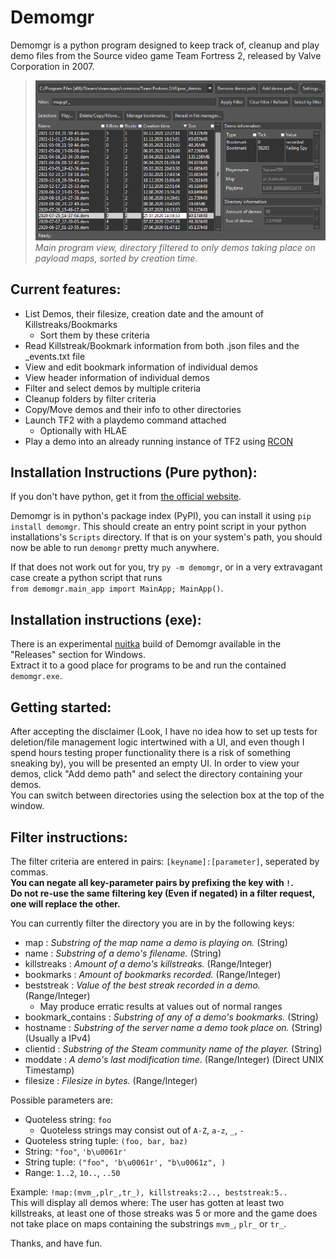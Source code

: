 # Demomgr
Demomgr is a python program designed to keep track of, cleanup and play demo files from the Source video game Team Fortress 2, released by Valve Corporation in 2007.

> ![Main program window](https://github.com/Square789/Demomgr/blob/master/img0.PNG)  
> _Main program view, directory filtered to only demos taking place on payload maps, sorted by creation time._

## Current features:
* List Demos, their filesize, creation date and the amount of Killstreaks/Bookmarks
  * Sort them by these criteria
* Read Killstreak/Bookmark information from both .json files and the \_events.txt file
* View and edit bookmark information of individual demos
* View header information of individual demos
* Filter and select demos by multiple criteria
* Cleanup folders by filter criteria
* Copy/Move demos and their info to other directories
* Launch TF2 with a playdemo command attached
  * Optionally with HLAE
* Play a demo into an already running instance of TF2 using [RCON](https://developer.valvesoftware.com/wiki/Source_RCON_Protocol)

## Installation Instructions (Pure python):
If you don't have python, get it from [the official website](https://www.python.org).

Demomgr is in python's package index (PyPI), you can install it using `pip install demomgr`.
This should create an entry point script in your python installations's `Scripts` directory.
If that is on your system's path, you should now be able to run `demomgr` pretty much anywhere.

If that does not work out for you, try `py -m demomgr`, or in a very extravagant case create a
python script that runs  
`from demomgr.main_app import MainApp; MainApp()`.

## Installation instructions (exe):
There is an experimental [nuitka](https://nuitka.net/) build of Demomgr available in the "Releases" section for Windows.  
Extract it to a good place for programs to be and run the contained `demomgr.exe`.

## Getting started:
After accepting the disclaimer (Look, I have no idea how to set up tests for deletion/file management logic
intertwined with a UI, and even though I spend hours testing proper functionality there is a risk of something sneaking by),
you will be presented an empty UI. In order to view your demos, click "Add demo path" and select the directory containing your demos.  
You can switch between directories using the selection box at the top of the window.  

## Filter instructions:
The filter criteria are entered in pairs: `[keyname]:[parameter]`, seperated by commas.  
**You can negate all key-parameter pairs by prefixing the key with **`!`**.**  
**Do not re-use the same filtering key (Even if negated) in a filter request, one will replace the other.**  

You can currently filter the directory you are in by the following keys:
 * map : _Substring of the map name a demo is playing on._ (String)
 * name : _Substring of a demo's filename._ (String)
 * killstreaks : _Amount of a demo's killstreaks._ (Range/Integer)
 * bookmarks : _Amount of bookmarks recorded._ (Range/Integer)
 * beststreak : _Value of the best streak recorded in a demo._ (Range/Integer)
   * May produce erratic results at values out of normal ranges
 * bookmark_contains : _Substring of any of a demo's bookmarks._ (String)
 * hostname : _Substring of the server name a demo took place on._ (String) (Usually a IPv4)
 * clientid : _Substring of the Steam community name of the player._ (String)
 * moddate : _A demo's last modification time._ (Range/Integer) (Direct UNIX Timestamp)
 * filesize : _Filesize in bytes._ (Range/Integer)

Possible parameters are:
 * Quoteless string: `foo`
   * Quoteless strings may consist out of `A-Z`, `a-z`, `_`, `-`
 * Quoteless string tuple: `(foo, bar, baz)`
 * String: `"foo"`, `'b\u0061r'`
 * String tuple: `("foo", 'b\u0061r', "b\u0061z", )`
 * Range: `1..2`, `10..`, `..50`  

Example: `!map:(mvm_,plr_,tr_), killstreaks:2.., beststreak:5..`  
This will display all demos where: The user has gotten at least two killstreaks, at least one of those streaks was 5 or more
and the game does not take place on maps containing the substrings `mvm_`, `plr_` or `tr_`.  

Thanks, and have fun.
